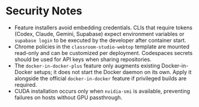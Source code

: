 # Security Notes

- Feature installers avoid embedding credentials. CLIs that require tokens (Codex, Claude, Gemini, Supabase) expect environment variables or `supabase login` to be executed by the developer after container start.
- Chrome policies in the `classroom-studio-webtop` template are mounted read-only and can be customized per deployment. Codespaces secrets should be used for API keys when sharing repositories.
- The `docker-in-docker-plus` feature only augments existing Docker-in-Docker setups; it does not start the Docker daemon on its own. Apply it alongside the official `docker-in-docker` feature if privileged builds are required.
- CUDA installation occurs only when `nvidia-smi` is available, preventing failures on hosts without GPU passthrough.
